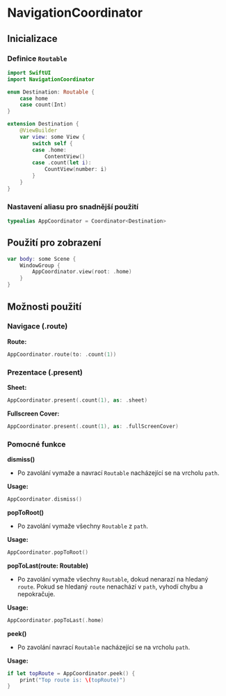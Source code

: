 # NavigationCoordinator

## Inicializace

### Definice `Routable`

```swift
import SwiftUI
import NavigationCoordinator

enum Destination: Routable {
    case home
    case count(Int)
}

extension Destination {
    @ViewBuilder
    var view: some View {
        switch self {
        case .home:
            ContentView()
        case .count(let i):
            CountView(number: i)
        }
    }
}
```

### Nastavení aliasu pro snadnější použití

```swift
typealias AppCoordinator = Coordinator<Destination>
```

## Použití pro zobrazení

```swift
var body: some Scene {
    WindowGroup {
        AppCoordinator.view(root: .home)
    }
}
```

## Možnosti použití

### Navigace (.route)

**Route:**
```swift
AppCoordinator.route(to: .count(1))
```

### Prezentace (.present)

**Sheet:**
```swift
AppCoordinator.present(.count(1), as: .sheet)
```

**Fullscreen Cover:**
```swift
AppCoordinator.present(.count(1), as: .fullScreenCover)
```

### Pomocné funkce

**dismiss()**
- Po zavolání vymaže a navrací `Routable` nacházející se na vrcholu `path`.

**Usage:**
```swift
AppCoordinator.dismiss()
```

**popToRoot()**
- Po zavolání vymaže všechny `Routable` z `path`.

**Usage:**
```swift
AppCoordinator.popToRoot()
```

**popToLast(route: Routable)**
- Po zavolání vymaže všechny `Routable`, dokud nenarazí na hledaný `route`. Pokud se hledaný `route` nenachází v `path`, vyhodí chybu a nepokračuje.

**Usage:**
```swift
AppCoordinator.popToLast(.home)
```

**peek()**
- Po zavolání navrací `Routable` nacházející se na vrcholu `path`.

**Usage:**
```swift
if let topRoute = AppCoordinator.peek() {
    print("Top route is: \(topRoute)")
}
```
